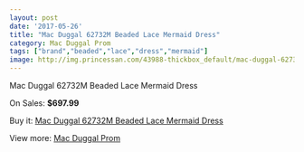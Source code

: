 ```yaml
---
layout: post
date: '2017-05-26'
title: "Mac Duggal 62732M Beaded Lace Mermaid Dress"
category: Mac Duggal Prom
tags: ["brand","beaded","lace","dress","mermaid"]
image: http://img.princessan.com/43988-thickbox_default/mac-duggal-62732m-beaded-lace-mermaid-dress.jpg
---
```

Mac Duggal 62732M Beaded Lace Mermaid Dress

On Sales: **$697.99**
<a href="https://www.princessan.com/en/mac-duggal-prom/20458-mac-duggal-62732m-beaded-lace-mermaid-dress.html"><amp-img layout="responsive" width="600" height="600" src="//img.princessan.com/43988-thickbox_default/mac-duggal-62732m-beaded-lace-mermaid-dress.jpg" alt="Mac Duggal 62732M Beaded Lace Mermaid Dress 0" /></a>
<a href="https://www.princessan.com/en/mac-duggal-prom/20458-mac-duggal-62732m-beaded-lace-mermaid-dress.html"><amp-img layout="responsive" width="600" height="600" src="//img.princessan.com/43989-thickbox_default/mac-duggal-62732m-beaded-lace-mermaid-dress.jpg" alt="Mac Duggal 62732M Beaded Lace Mermaid Dress 1" /></a>

Buy it: [Mac Duggal 62732M Beaded Lace Mermaid Dress](https://www.princessan.com/en/mac-duggal-prom/20458-mac-duggal-62732m-beaded-lace-mermaid-dress.html "Mac Duggal 62732M Beaded Lace Mermaid Dress")

View more: [Mac Duggal Prom](https://www.princessan.com/en/42-mac-duggal-prom "Mac Duggal Prom")